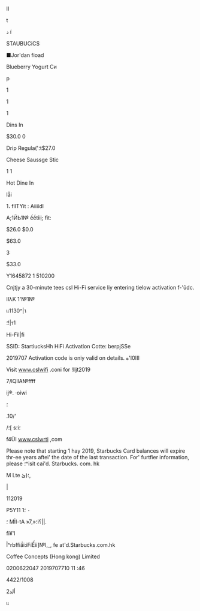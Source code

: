 اا

t

د
í

STAUBUCiCS

■Jor'dan  fioad

Blueberry  Yogurt  Си

p

1

1

1

 Dins  In

$30.0
0

 Drip  Regula('؛t$27.0

 Cheese  Saussge  Stic

1
1

 Hot
 Dine  In

lẳi

1،
fllTYit :
Aiiiídl

А;1ЙЬ1№
ếềtỉiị;
fit:

$26.0
$0.0

$63.0

3

$33.0

Υ1645872
1
510200

Cnjtjy  a  30-minute  tees  csl  Hi-Fi  service
liy  entering  tielow  activation  f-'ûdc.

ΙΙλΚ 1'№1№

แ1130^|١

؛!|ร1

Hi-Fil|fi

SSID: StartiucksHh HiFi
Activation Cotte:  berpjSSe

2019707 Activation code  is oniy valid on
details.  ااا0ا'ة

Visit  www.cslwifi .coni  for
!lljt2019

7/lQllA№ffff

ij®.  ·oiwi

؛

.10/'

/؛[
s؛i؛

f4ÜI www.cslwrti ,com

Please  note  that  starting  1  hay  2019,
Starbucks  Card  balances  will  expire
thr-ee  years  aftei'  the  date  of  the
last  transaction.
For'  furtfier  information,  please  ؛^isit
cai'd. Starbucks. com. hk

M Lte ؛(ئ,

|

112019

Ρ5Υ11 1٠
؛

؛
MỈI-tA
»7,»؛i؟||.

fi¥'l

Ĩ^rbffiầi:iFíẾíi]№l,_,
fe at'd.Starbucks.com.hk

Coffee  Concepts  (Hong  kong)  Limited

0200622047  2019707710 11 :46

4422/1008

ألد2

แ
